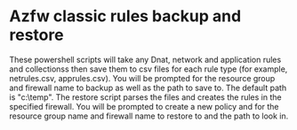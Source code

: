 # Azfw classic rules backup and restore

These powershell scripts will take any Dnat, network and application rules and collectionss then save them to csv files for each rule type (for example, netrules.csv, apprules.csv). You will be prompted for the resource group and firewall name to backup as well as the path to save to. The default path is "c:\temp". The restore script parses the files and creates the rules in the specified firewall. You will be prompted to create a new policy and for the resource group name and firewall name to restore to and the path to look in.

